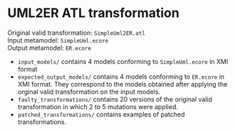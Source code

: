 # UML2ER ATL transformation

Original valid transformation: ``SimpleUml2ER.atl``  
Input metamodel: ``SimpleUml.ecore``    
Output metamodel: ``ER.ecore``  

* ``input_models/`` contains 4 models conforming to ``SimpleUml.ecore`` in XMI format
* ``expected_output_models/`` contains 4 models conforming to ``ER.ecore`` in XMI format. They correspond to the models obtained after applying the orginal valid transformation on the input models.
* ``faulty_transformations/`` contains 20 versions of the original valid transformation in which 2 to 5 mutations were applied.
* ``patched_transformations/`` contains examples of patched transformations.